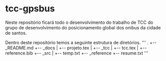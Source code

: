 # tcc-gpsbus
Neste repositório ficará todo o desenvolvimento do trabalho de TCC do grupo de desenvolvimento do posicionamento global dos onibus da cidade de santos. 

Dentro deste repositório temos a seguinte estrutura de diretórios.
'''
.
+-- _README.md
+-- _docs
|   +-- projeto.tex
|   +-- _tcc
|       +-- tcc.tex
|       +-- reference.bib
+-- _src
|   +-- temp.txt
+-- _reference
    +-- resume.txt
'''